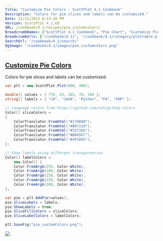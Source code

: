 ```yaml
---
Title: "Customize Pie Colors - ScottPlot 4.1 Cookbook"
Description: "Colors for pie slices and labels can be customized."
Date: 12/11/2023 8:13:10 PM
Version: ScottPlot 4.1.69
URL: /cookbook/4.1/recipes/pie_customcolors/
BreadcrumbNames: ["ScottPlot 4.1 Cookbook", "Pie Chart", "Customize Pie Colors"]
BreadcrumbUrls: ["/cookbook/4.1/", "/cookbook/4.1/category/plottable-pie", "/cookbook/4.1/recipes/pie_customcolors/"]
SearchUrl: "/cookbook/4.1/search/"
OgImage: "/cookbook/4.1/images/pie_customcolors.png"
---
```


<h2><a id='customize-pie-colors' href='/cookbook/4.1/recipes/pie_customcolors/'>Customize Pie Colors</a></h2>

Colors for pie slices and labels can be customized.

```cs
var plt = new ScottPlot.Plot(600, 400);

double[] values = { 778, 43, 283, 76, 184 };
string[] labels = { "C#", "JAVA", "Python", "F#", "PHP" };

// Language colors from https://github.com/ozh/github-colors
Color[] sliceColors =
{
    ColorTranslator.FromHtml("#178600"),
    ColorTranslator.FromHtml("#B07219"),
    ColorTranslator.FromHtml("#3572A5"),
    ColorTranslator.FromHtml("#B845FC"),
    ColorTranslator.FromHtml("#4F5D95"),
};

// Show labels using different transparencies
Color[] labelColors =
    new Color[] {
    Color.FromArgb(255, Color.White),
    Color.FromArgb(100, Color.White),
    Color.FromArgb(250, Color.White),
    Color.FromArgb(150, Color.White),
    Color.FromArgb(200, Color.White),
};

var pie = plt.AddPie(values);
pie.SliceLabels = labels;
pie.ShowLabels = true;
pie.SliceFillColors = sliceColors;
pie.SliceLabelColors = labelColors;

plt.SaveFig("pie_customColors.png");
```

<img src='../../images/pie_customcolors.png' class='d-block mx-auto my-5' />


